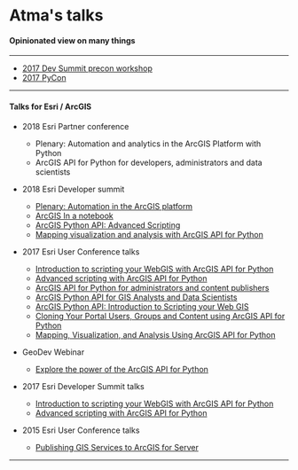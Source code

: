 # Atma's talks
#### Opinionated view on many things

-------------------------------------
- [2017 Dev Summit precon workshop](arcgis_workshop/index.html)
- [2017 PyCon](pycon_2017/index.html)

-------------------------------------
#### Talks for Esri / ArcGIS
- 2018 Esri Partner conference
  - Plenary: Automation and analytics in the ArcGIS Platform with Python
  - ArcGIS API for Python for developers, administrators and data scientists
- 2018 Esri Developer summit
  - [Plenary: Automation in the ArcGIS platform](https://www.youtube.com/watch?v=mZM0zYI1KUE&t=462s&list=PLaPDDLTCmy4aE-073hhwZQplvJ8MmKZCe&index=21)
  - [ArcGIS In a notebook]()
  - [ArcGIS Python API: Advanced Scripting]()
  - [Mapping visualization and analysis with ArcGIS API for Python]()

- 2017 Esri User Conference talks
  - [Introduction to scripting your WebGIS with ArcGIS API for Python](https://www.youtube.com/watch?v=o9x0dtNrGEU&list=PLGZUzt4E4O2JaOMx_XZc85VdMIrqLGaVf&index=2)
  - [Advanced scripting with ArcGIS API for Python](https://www.youtube.com/watch?v=TwweBIsbtJo&list=PLGZUzt4E4O2JaOMx_XZc85VdMIrqLGaVf&index=3)
  - [ArcGIS API for Python for administrators and content publishers](https://www.youtube.com/watch?v=4AzOodYTHs4&list=PLGZUzt4E4O2JaOMx_XZc85VdMIrqLGaVf&index=4)
  - [ArcGIS Python API for GIS Analysts and Data Scientists](https://github.com/Esri/arcgis-python-api/tree/master/talks/uc2017/ArcGIS%20Python%20API%20for%20Analysts%20and%20Data%20Scientists)
  - [ArcGIS Python API: Introduction to Scripting your Web GIS](https://github.com/Esri/arcgis-python-api/tree/master/talks/uc2017/ArcGIS%20Python%20API%20-%20Introduction%20to%20Scripting%20Your%20Web%20GIS)
  - [Cloning Your Portal Users, Groups and Content using ArcGIS API for Python](https://github.com/Esri/arcgis-python-api/tree/master/talks/uc2017/Cloning%20Your%20Portal%20Users%2C%20Groups%20and%20Content%20using%20ArcGIS%20API%20for%20Python)
  - [Mapping, Visualization, and Analysis Using ArcGIS API for Python](https://github.com/Esri/arcgis-python-api/tree/master/talks/uc2017/Mapping%2C%20Visualization%2C%20and%20Analysis%20Using%20ArcGIS%20API%20for%20Python)

- GeoDev Webinar
  - [Explore the power of the ArcGIS API for Python](https://www.youtube.com/watch?v=abqhQI5MtHg&list=PLGZUzt4E4O2JaOMx_XZc85VdMIrqLGaVf&index=10&t=1s)

- 2017 Esri Developer Summit talks
  - [Introduction to scripting your WebGIS with ArcGIS API for Python](https://www.youtube.com/watch?v=o9x0dtNrGEU&list=PLGZUzt4E4O2JaOMx_XZc85VdMIrqLGaVf&index=2)
  - [Advanced scripting with ArcGIS API for Python](https://www.youtube.com/watch?v=TwweBIsbtJo&list=PLGZUzt4E4O2JaOMx_XZc85VdMIrqLGaVf&index=3)

- 2015 Esri User Conference talks
  - [Publishing GIS Services to ArcGIS for Server](http://proceedings.esri.com/library/userconf/proc15/tech-workshops/tw_310-184.ppt)
-------------------------------------